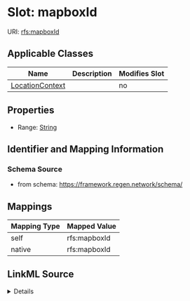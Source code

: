

# Slot: mapboxId



URI: [rfs:mapboxId](https://framework.regen.network/schema/mapboxId)



<!-- no inheritance hierarchy -->





## Applicable Classes

| Name | Description | Modifies Slot |
| --- | --- | --- |
| [LocationContext](LocationContext.md) |  |  no  |







## Properties

* Range: [String](String.md)





## Identifier and Mapping Information







### Schema Source


* from schema: https://framework.regen.network/schema/




## Mappings

| Mapping Type | Mapped Value |
| ---  | ---  |
| self | rfs:mapboxId |
| native | rfs:mapboxId |




## LinkML Source

<details>
```yaml
name: mapboxId
from_schema: https://framework.regen.network/schema/
rank: 1000
alias: mapbox_id
owner: LocationContext
domain_of:
- LocationContext
range: string
required: false

```
</details>
